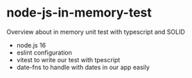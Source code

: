 # node-js-in-memory-test
Overview about in memory unit test with typescript and SOLID

- node.js 16
- eslint configuration
- vitest to write our test with tpescript
- date-fns to handle with dates in our app easily
